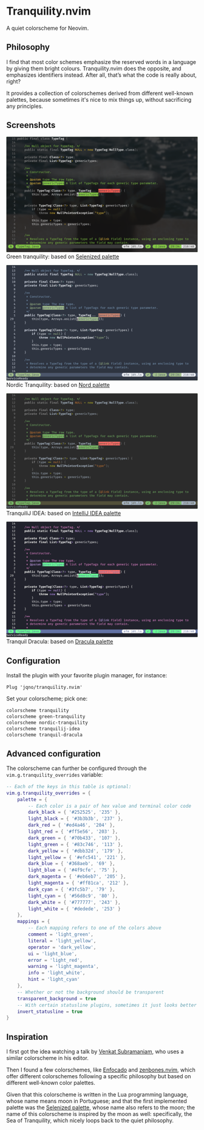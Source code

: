 # Tranquility.nvim

A quiet colorscheme for Neovim.

## Philosophy

I find that most color schemes emphasize the reserved words in a language by giving them bright colours. Tranquility.nvim does the opposite, and emphasizes identifiers instead. After all, that’s what the code is really about, right?

It provides a collection of colorschemes derived from different well-known palettes, because sometimes it's nice to mix things up, without sacrificing any principles.

## Screenshots

![tranquility](doc/tranquility.png)
Green tranquility: based on [Selenized palette](https://github.com/jan-warchol/selenized)

![nordic-tranquility](doc/nordic-tranquility.png)
Nordic Tranquility: based on [Nord palette](https://www.nordtheme.com/)

![tranquilij-idea](doc/tranquilij-idea.png)
TranquiliJ IDEA: based on [IntelliJ IDEA palette](https://www.jetbrains.com/idea/)

![tranquil-dracula](doc/tranquil-dracula.png)
Tranquil Dracula: based on [Dracula palette](https://draculatheme.com/)

## Configuration

Install the plugin with your favorite plugin manager, for instance:

```vim
Plug 'jqno/tranquility.nvim'
```

Set your colorscheme; pick one:

```vim
colorscheme tranquility
colorscheme green-tranquility
colorscheme nordic-tranquility
colorscheme tranquilij-idea
colorscheme tranquil-dracula
```

## Advanced configuration

The colorscheme can further be configured through the `vim.g.tranquility_overrides` variable:

```lua
-- Each of the keys in this table is optional:
vim.g.tranquility_overrides = {
    palette = {
        -- Each color is a pair of hex value and terminal color code
        dark_black = { '#252525', '235' },
        light_black = { '#3b3b3b', '237' },
        dark_red = { '#ed4a46', '204' },
        light_red = { '#ff5e56', '203' },
        dark_green = { '#70b433', '107' },
        light_green = { '#83c746', '113' },
        dark_yellow = { '#dbb32d', '179' },
        light_yellow = { '#efc541', '221' },
        dark_blue = { '#368aeb', '69' },
        light_blue = { '#4f9cfe', '75' },
        dark_magenta = { '#eb6eb7', '205' },
        light_magenta = { '#ff81ca', '212' },
        dark_cyan = { '#3fc5b7', '79' },
        light_cyan = { '#56d8c9', '80' },
        dark_white = { '#777777', '243' },
        light_white = { '#dedede', '253' }
    },
    mappings = {
        -- Each mapping refers to one of the colors above
        comment = 'light_green',
        literal = 'light_yellow',
        operator = 'dark_yellow',
        ui = 'light_blue',
        error = 'light_red',
        warning = 'light_magenta',
        info = 'light_white',
        hint = 'light_cyan'
    },
    -- Whether or not the background should be transparent
    transparent_background = true
    -- With certain statusline plugins, sometimes it just looks better with inverted colors
    invert_statusline = true
}
```

## Inspiration

I first got the idea watching a talk by [Venkat Subramaniam](https://twitter.com/venkat_s), who uses a similar colorscheme in his editor.

Then I found a few colorschemes, like [Enfocado](https://github.com/wuelnerdotexe/vim-enfocado) and [zenbones.nvim](https://github.com/mcchrish/zenbones.nvim), which offer different colorschemes following a specific philosophy but based on different well-known color palettes.

Given that this colorscheme is written in the Lua programming language, whose name means moon in Portuguese; and that the first implemented palette was the [Selenized palette](https://github.com/jan-warchol/selenized), whose name also refers to the moon; the name of this colorscheme is inspired by the moon as well: specifically, the Sea of Tranquility, which nicely loops back to the quiet philosophy.
